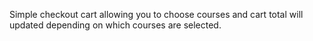 Simple checkout cart allowing you to choose courses and cart total will updated depending on which courses are selected.
